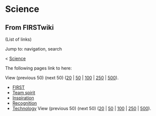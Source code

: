 # Science

## From FIRSTwiki

(List of links)

Jump to: navigation, search

< [Science](/index.php?title=Science&redirect=no "Science")

The following pages link to here:

View (previous 50) (next 50) ([20](/index.php?title=Special:Whatlinkshere/Science&limit=20&from=0 "Special:Whatlinkshere/Science") | [50](/index.php?title=Special:Whatlinkshere/Science&limit=50&from=0 "Special:Whatlinkshere/Science") | [100](/index.php?title=Special:Whatlinkshere/Science&limit=100&from=0 "Special:Whatlinkshere/Science") | [250](/index.php?title=Special:Whatlinkshere/Science&limit=250&from=0 "Special:Whatlinkshere/Science") | [500](/index.php?title=Special:Whatlinkshere/Science&limit=500&from=0 "Special:Whatlinkshere/Science")).

- [FIRST](first)
- [Team spirit](Team_spirit "Team spirit")
- [Inspiration](Inspiration "Inspiration")
- [Recognition](Recognition "Recognition")
- [Technology](Technology "Technology") View (previous 50) (next 50) ([20](/index.php?title=Special:Whatlinkshere/Science&limit=20&from=0 "Special:Whatlinkshere/Science") | [50](/index.php?title=Special:Whatlinkshere/Science&limit=50&from=0 "Special:Whatlinkshere/Science") | [100](/index.php?title=Special:Whatlinkshere/Science&limit=100&from=0 "Special:Whatlinkshere/Science") | [250](/index.php?title=Special:Whatlinkshere/Science&limit=250&from=0 "Special:Whatlinkshere/Science") | [500](/index.php?title=Special:Whatlinkshere/Science&limit=500&from=0 "Special:Whatlinkshere/Science")).
